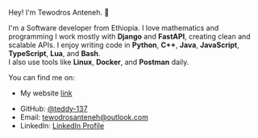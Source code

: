Hey! I'm Tewodros Anteneh. 👋

I'm a Software developer from Ethiopia. 
I love mathematics and programming
I work mostly with **Django** and **FastAPI**, creating clean and scalable APIs. 
I enjoy writing code in **Python**, **C++**, **Java**, **JavaScript**, **TypeScript**, **Lua**, and **Bash**.  
I also use tools like **Linux**, **Docker**, and **Postman** daily. 

You can find me on:
* My website [link](https://showcase-website-pi.vercel.app/)
- GitHub: [@teddy-137](https://github.com/teddy-137)
- Email: [tewodrosanteneh@outlook.com](mailto:tewodrosanteneh@outlook.com)
- LinkedIn: [LinkedIn Profile](https://www.linkedin.com/in/tewodros-anteneh-137304370/)
  
